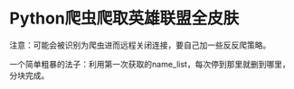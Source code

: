 ﻿# Python爬虫爬取英雄联盟全皮肤

注意：可能会被识别为爬虫进而远程关闭连接，要自己加一些反反爬策略。

一个简单粗暴的法子：利用第一次获取的name_list，每次停到那里就删到哪里，分块完成。
